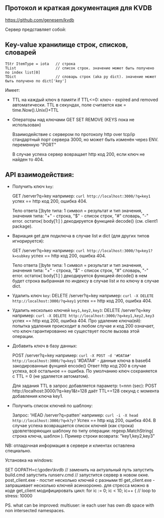 ﻿
## Протокол и краткая документация для KVDB

   https://github.com/genesem/kvdb

Сервер представляет собой:

## Key-value хранилище строк, списков, словарей

	TStr ItemType = iota   // строка
	TList                  // список строк. значение может быть получено по index list[0]
	TDict                  // словарь строк (aka py dict). значение может быть получено по dict['key']

Имеет:

* TTL на каждый ключ в памяти
    if TTL<=0: ключ - expired and removed автоматически.
    TTL в секундах,  поле считается как = time.Now().Unix()+TTL

* Операторы над ключами
  GET SET REMOVE (KEYS пока не использован)

  Взаимодействие с сервером по протоколу http over tcp/ip 
  стандартный порт сервера 3000, но может быть изменён через ENV. переменную "PORT"

  В случае успеха сервер вовращает http код 200,
  если ключ не найден то 404.
  
## API взаимодействия:

*  Получить ключ `key`:

    GET /server?q=key например: `curl http://localhost:3000/?q=key1`
    успех == http код 200, ошибка 404.

    Тело ответа []byte типа: 1 символ = результат и тип значения,
                  значения типа: "+" - строка, "$" - список строк, "#" словарь, "-" error.
                  остаток( body[1:] ) декодируется функцией decode() (см. client1 package).

* Вариация get для подключа в случае list и dict (для других типов игнорируется):

    GET /server?q=key например: `curl http://localhost:3000/?q=key1?k=subkey`
    успех == http код 200, ошибка 404.

    Тело ответа []byte типа: 1 символ = результат и тип значения,
                  значения типа: "+" - строка, "$" - список строк, "#" словарь, "-" error.
                  остаток( body[1:] ) декодируется функцией decode() в нем будет строка выбранная по 
                  индексу в случае list и по ключу в случае dict.

* Удалить ключ `key`:
    DELETE /server?q=key например: `curl -X DELETE http://localhost:3000/?q=key1`
    успех == http код 200, ошибка 404.

* Удалить несколько ключей `key1,key2,key3`:
    DELETE /server?q=key например: `curl -X DELETE http://localhost:3000/?q=key1,key2,key3`
    успех == http код 200, ошибка 404.
  Про удаление ключа(ей): попытка удаления происходит в любом случае и код 200 означает,
    что ключ гарантированно не существует после вызова этой операции.


* Добавить ключ в базу данных:
    
    POST /server?q=key например: `curl -X POST -d '#DATA#' http://localhost:3000/?q=key1`
    '#DATA#' -  данные ключа в base64 закодированные фунцией encode()
    Ответ http код 200 в случае успеха, всё остальное == ошибка.
    По умолчанию ключ сохраняется с TTL = 0 (не удаляется автоматом).

    Для задания TTL в запрос добавляется параметр: 
    t=nnn (sec): POST http://localhost:3000/?q=key1&t=128 
        даёт TTL==128 секунд с момента добавления ключа key1.


* Получить список ключей по шаблону:

  Запрос: 'HEAD /server?q=patten' например: `curl -i -X head http://localhost:3000/?q=k?y?`
    Успех == http код 200, ошибка 404.
    В случае успеха возвращается список ключей (как строка) удовлетворяющих шаблону по типу операции:
    regexp.MatchString( строка ключа, шаблон ).
    Пример строки возврата: "key1,key2,key3"


NB: отладочная информация в сервере и клиентах оставлена специально.


Установка на windows:

SET GOPATH=c:\godev\kvdb  // заменить на актуальный путь
запустить build.cmd
запустить runserv.cmd // запустится сервер в новом окне.
post_client.exe - постит несколько ключей с разными ttl
get_client.exe - запрашивает несколько ключей асинхоронно.
    для стресса можно в коде get_client модифицировать цикл:
    	for ic := 0; ic < 10; ic++ { // loop to stress: 10000




           



PS. what can be improved:
    multiuser: ie each user has own db space with non intersected namespaces.
